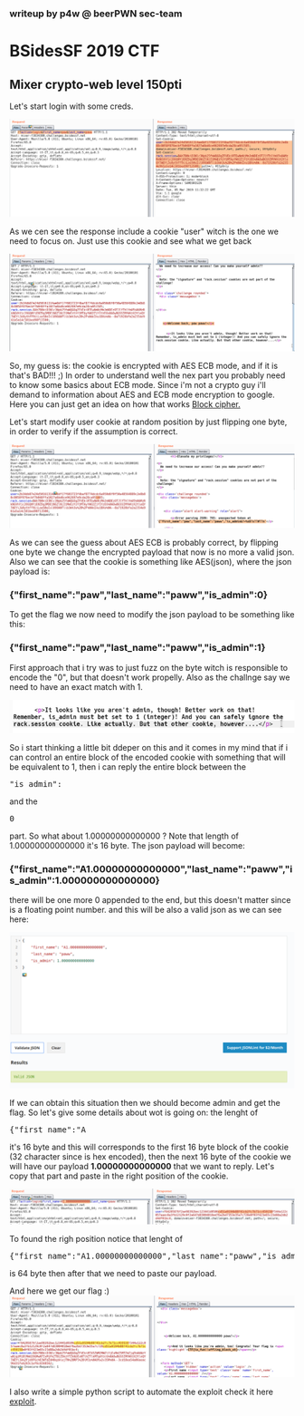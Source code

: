 ### writeup by p4w @ beerPWN sec-team

# BSidesSF 2019 CTF
## Mixer crypto-web level 150pti

Let's start login with some creds.

![alt text](screen/login.png)

As we cen see the response include a cookie "user" witch is the one we need to focus on.
Just use this cookie and see what we get back

![alt text](screen/normal_login.png)

So, my guess is:
the cookie is encrypted with AES ECB mode, and if it is that's BAD!!! ;)
In order to understand well the nex part you probably need to know some basics about ECB mode.
Since i'm not a crypto guy i'll demand to information about AES and ECB mode encryption to google.
Here you can just get an idea on how that works <a href="https://en.wikipedia.org/wiki/Block_cipher_mode_of_operation">Block cipher.</a>

Let's start modify user cookie at random position by just flipping one byte, in order to verify if the assumption is correct.

![alt text](screen/flip_one_byte.png)

As we can see the guess about AES ECB is probably correct, by flipping one byte we change the encrypted payload that now is no more a valid json.
Also we can see that the cookie is something like AES(json), where the json payload is:
### {"first_name":"paw","last_name":"paww","is_admin":0}

To get the flag we now need to modify the json payload to be something like this:
### {"first_name":"paw","last_name":"paww","is_admin":1}

First approach that i try was to just fuzz on the byte witch is responsible to encode the "0", but that doesn't work propelly. Also as the challnge say we need to have an exact match with 1.

![alt text](screen/chall_info.png)

So i start thinking a little bit ddeper on this and it comes in my mind that if i can control an entire block of the encoded cookie with something that will be equivalent to 1, then i can reply the entire block between the <pre>"is_admin":</pre> and the <pre>0</pre> part.
So what about 1.00000000000000 ?
Note that length of 1.00000000000000 it's 16 byte.
The json payload will become:
### {"first_name":"A1.00000000000000","last_name":"paww","is_admin":1.000000000000000}
there will be one more 0 appended to the end, but this doesn't matter since is a floating point number.
and this will be also a valid json as we can see here:

![alt text](screen/json_check.png)

If we can obtain this situation then we should become admin and get the flag.
So let's give some details about wot is going on:
the lenght of <pre>{"first_name":"A</pre>
it's 16 byte and this will corresponds to the first 16 byte block of the cookie (32 character since is hex encoded), then the next 16 byte of the cookie we will have our payload <b>1.00000000000000</b> that we want to reply.
Let's copy that part and paste in the right position of the cookie.

![alt text](screen/1_00000000000000.png)

To found the righ position notice that lenght of <pre> {"first_name":"A1.00000000000000","last_name":"paww","is_admin": </pre>
is 64 byte then after that we need to paste our payload.

And here we get our flag :)
![alt text](screen/get_flag.png)

I also write a simple python script to automate the exploit check it here <a href="https://github.com/beerpwn/ctf/blob/master/2019/BSidesSF_CTF/web/mixer/aes_block_reply_attack.py">exploit</a>.
